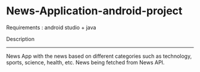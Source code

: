 # News-Application-android-project

Requirements : android studio + java

Description
***********
News App with the news based on different categories such as technology, sports, science, health, etc. News being fetched from News API.
